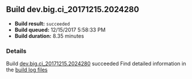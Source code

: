 ## Build dev.big.ci_20171215.2024280
- **Build result:** `succeeded`
- **Build queued:** 12/15/2017 5:58:33 PM
- **Build duration:** 8.35 minutes
### Details
Build [dev.big.ci_20171215.2024280](https://winappstudio.visualstudio.com/web/build.aspx?pcguid=a4ef43be-68ce-4195-a619-079b4d9834c2&builduri=vstfs%3a%2f%2f%2fBuild%2fBuild%2f24280) succeeded
Find detailed information in the [build log files](https://uwpctdiags.blob.core.windows.net/buildlogs/dev.big.ci_20171215.2024280_logs.zip)
